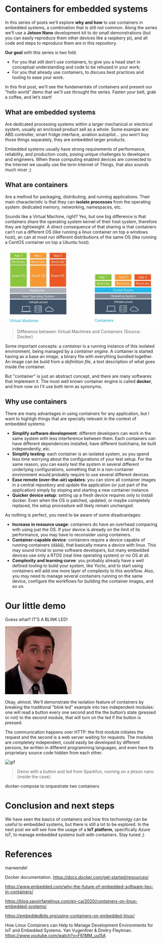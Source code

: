 # Containers for embedded systems

In this series of posts we'll explore **why and how** to use containers in embedded systems, a combination that is still not common. Along the series we’ll use a **Jetson Nano** development kit to do small demonstrations (but you can easily reproduce them other devices like a raspbery pi), and all code and steps to reproduce them are in this repository.

**Our goal** with this series is two fold:

* For you that still don't use containers, to give you a head start in conceptual understanding and code to be rehused in your work;
* For you that already use containers, to discuss best practices and tooling to ease your work.

In this first post, we'll see the fundamentals of containers and present our "hello world" demo that we'll use throught the series. Fasten your belt, grab a coffee, and let’s start!



## What are embedded systems

Are dedicated processing systems within a larger mechanical or electrical system, usually an enclosed product sell as a whole. Some example are: ABS controller, smart fridge interface, aviation autopilot... you won’t buy those things separately, they are embedded larger products.

Embedded systems usually have strong requirements of performance, reliability, and production costs, posing unique challenges to developers and engineers. When these computing enabled devices are connected to the Internet we usually use the term Internet of Things, that also sounds much nicer ;)



## What are containers

Are a method for packaging, distributing, and running applications. Their main characteristic is that they can **isolate processes** from the operating system: dedicated memory, networking, namespaces, etc.

Sounds like a Virtual Machine, right? Yes, but one big difference is that containers share the operating system kernel of their host system, therefore they are lightweight. A direct consequence of that sharing is that containers can’t run a different OS (like running a linux container on top a windows host), an can at most run different distributions of the same OS (like running a CentOS container on top a Ubuntu host).

![img](images/docker.png)

> Difference between Virtual Machines and Containers (Source: Docker)

Some important concepts: a *container* is a running instance of this isolated environment, being managed by a *container engine*. A container is started having as a base an *image*, a binary file with everything bundled together. An image can be build from a *definition file*, a text description of what goes inside the container.

But "container" is just an abstract concept, and there are many softwares that implement it. The most well known container engine is called **docker**, and from now on I'll use both term as synonyms.



## Why use containers

There are many advantages in using containers for any application, but I want to highligh things that are specially relevant in the context of embedded systems:

* **Simplify software development**: different developers can work in the same system with less interference between them. Each containers can have different dependencies installed, have different toolchains, be built independently, etc.
* **Simplify testing**: each container is an isolated system, so you spend less time worrying about the configurations of your test setup. For the same reason, you can easily test the system in several different underlying configurations, something that in a non-container environment would probably require to use several different devices.
* **Ease remote (over-the-air) updates**: you can store all container images in a central repostiory and update the application (or just part of the application) simply by stoping and starting a new container instance.
* **Quicker device setup**: setting up a fresh device requires only to install docker. Even when the OS is patched, updated, or maybe completely replaced, the setup proceadure will likely remain unchanged.


As nothing is perfect, you need to be aware of some disadvantages:
* **Increase in resource usage**: containers do have an overhead comparing with using just the OS. If your device is already on the limit of its performance, you may have to reconsider using containers.
* **Container-capable device**: containers require a device capable of running containers (dããã), that basically means a device with linux. This may sound trivial to some software developers, but many embedded devices use only a RTOS (real time operating system) or no OS at all.
* **Complexity and learning curve**: you probably already have a well defined tooling to build your system, like Yocto, and to start using containers will add one more layer of complexity to this workflow. Also, you may need to manage several containers running on the same device, configure the workflows for building the container images, and so on.

# Our little demo
Guess what? IT’S A BLINK LED!

![gif](images/excellent.gif)

Okay, almost. We'll demonstrate the isolation feature of containers by breaking the traditional "blink led" example into two independent modules: one will read a button every one second and the the button’s state (pressed or not) to the second module, that will turn on the led if the button is pressed.

The communication happens over HTTP: the first module initiates the request and the second is a web server waiting for requests. The modules are completely independent, could easily be developed by different persons, be written in different programming languages, and even have its proprietary source code hidden from each other.

![gif](images/demo.gif)

> Demo with a button and led from Sparkfun, running on a jetson nano (inside the case).

docker-compose to orquestrate two containers


# Conclusion and next steps

We have seen the basics of containers and how this techonolgy can be useful to embedded systems, but there is still a lot to be explored. In the next post we will see how the usage of a **IoT platform**, specifically Azure IoT, to manage embedded systems built with containers.
Stay tuned ;) 

# References



marwendel

Docker documentation. https://docs.docker.com/get-started/resources/

https://www.embedded.com/why-the-future-of-embedded-software-lies-in-containers/

https://blog.savoirfairelinux.com/en-ca/2020/containers-on-linux-embedded-systems/

https://embeddedbits.org/using-containers-on-embedded-linux/

How Linux Containers can Help to Manage Development Environments for IoT and Embedded Systems. Yan Vugenfirer & Dmitry Fleytman. https://www.youtube.com/watch?v=F61MM_uuI5A 

